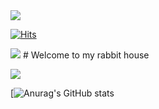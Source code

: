 <img src="https://img.shields.io/badge/-000000?style=flat-square&logo=Apple&logoColor=BLACK"/>

[![Hits](https://hits.seeyoufarm.com/api/count/incr/badge.svg?url=https%3A%2F%2Fgithub.com%2Ftaehwan-444&count_bg=%2379C83D&title_bg=%23555555&icon=github.svg&icon_color=%23E7E7E7&title=Github&edge_flat=false)](https://hits.seeyoufarm.com)

<img src="https://img.shields.io/badge/-000000?style=flat-square&logo=Vowpal Wabbit&logoColor=BLACK"/> # Welcome to my rabbit house 

<img src="https://img.shields.io/badge/-000000?style=flat-square&logo=Home Assistant Community Store&logoColor=BLACK"/> 

[![Anurag's GitHub stats](https://github-readme-stats.vercel.app/api?username=anuraghazra)
